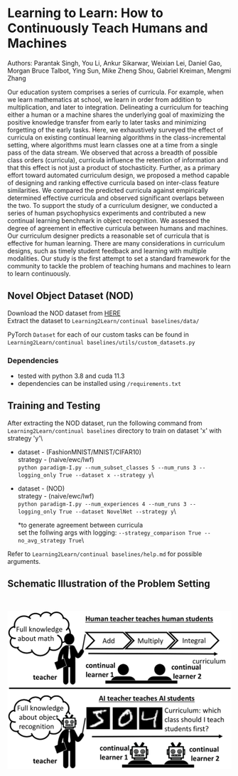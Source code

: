 # Learning to Learn: How to Continuously Teach Humans and Machines

Authors: Parantak Singh, You Li, Ankur Sikarwar, Weixian Lei, Daniel Gao, Morgan Bruce Talbot, Ying Sun, Mike Zheng Shou, Gabriel Kreiman, Mengmi Zhang

Our education system comprises a series of curricula. For example, when we learn mathematics at school, we learn in order from addition to multiplication, and later to integration.  Delineating a curriculum for teaching either a human or a machine shares the underlying goal of maximizing the positive knowledge transfer from early to later tasks and minimizing forgetting of the early tasks. Here, we exhaustively surveyed the effect of curricula on existing continual learning algorithms in the class-incremental setting, where algorithms must learn classes one at a time from a single pass of the data stream. We observed that across a breadth of possible class orders (curricula), curricula influence the retention of information and that this effect is not just a product of stochasticity. Further, as a primary effort toward automated curriculum design, we proposed a method capable of designing and ranking effective curricula based on inter-class feature similarities. We compared the predicted curricula against empirically determined effective curricula and observed significant overlaps between the two. To support the study of a curriculum designer, we conducted a series of human psychophysics experiments and contributed a new continual learning benchmark in object recognition. We assessed the degree of agreement in effective curricula between humans and machines. Our curriculum designer predicts a reasonable set of curricula that is effective for human learning. There are many considerations in curriculum designs, such as timely student feedback and learning with multiple modalities. Our study is the first attempt to set a standard framework for the community to tackle the problem of teaching humans and machines to learn to learn continuously.

## Novel Object Dataset (NOD)

Download the NOD dataset from [HERE](https://drive.google.com/drive/folders/1SPA8TIZr20VZodPs7feFk8DYPiCOPXbE?usp=sharing) \
Extract the dataset to ```Learning2Learn/continual baselines/data/```

PyTorch `Dataset` for each of our custom tasks can be found in ```Learning2Learn/continual baselines/utils/custom_datasets.py```

### Dependencies

- tested with python 3.8 and cuda 11.3
- dependencies can be installed using `/requirements.txt`

## Training and Testing
After extracting the NOD dataset, run the following command from ```Learning2Learn/continual baselines``` directory to train on dataset 'x' with strategy 'y'\
- dataset - (FashionMNIST/MNIST/CIFAR10)\
	strategy - (naive/ewc/lwf)\
	`python paradigm-I.py --num_subset_classes 5 --num_runs 3 --logging_only True --dataset x --strategy y`\
- dataset - (NOD)\
  strategy - (naive/ewc/lwf)\
	`python paradigm-I.py --num_experiences 4 --num_runs 3 --logging_only True --dataset NovelNet --strategy y`\
	
	*to generate agreement between curricula\
	set the follwing args with logging: `--strategy_comparison True --no_avg_strategy True`\

Refer to ```Learning2Learn/continual baselines/help.md``` for possible arguments.

## Schematic Illustration of the Problem Setting

<br>
<p align="center"><img align="center"  src="./images/Parantak_intro-cropped.png" alt="..." width="550">
</p>
